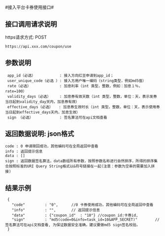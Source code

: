 #接入平台卡券使用接口#

## 接口调用请求说明 ##

https请求方式: POST

    https://api.xxx.com/coupon/use

## 参数说明 ##
	
     app_id（必选）           : 接入方向红豆申请到app_id； 
     user_unique_code（必选 ）: 接入方用户唯一编码（string类型，例如md5值）
     rate（必选）             : 加息利率（int 类型，整数，例如：加息１％，rate=100）
     validity_days（必选）    : 加息券有效天数（int 类型，整数，单位：天，表示发券当日起到validity_day天内，加息券有效）
     effective_days（必选） 　: 加息券生效时长（int 类型，整数，单位：天，表示使用券当日起到effective_days天内，加息生效）
     sign （必选）            : 签名算法可在api文档查看 


## 返回数据说明: json格式 ##
    code : 0 申请赎回成功，其他编码可在全局返回中查看 
    info : 返回提示信息
    data : []
    sign : 返回数据签名算法，data数组所有参数，按照参数名称进行自然排序，所得的排序集合按照标准的URI Query String格式以&符号链接在一起(注意：参数为空串的需要加入拼接)

## 结果示例 ##

     {
       "code"         : "0",      //0 卡券使用成功，其他编码可在全局返回中查看 
       "info"         : "",       // 返回提示信息
       "data"         : {"coupon_id"  : "10"} //coupon_id:卡券id, 
       "sign"         : "md5(code=0&info=task_id=10&APP_SECRET)"        //签名算法可在api文档查看, 为保证数据安全准确，建议要做md5 sign签名校验。
     }
 
 
